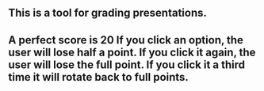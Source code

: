 This is a tool for grading presentations.
---
A perfect score is 20
If you click an option, the user will lose half a point. 
If you click it again, the user will lose the full point.
If you click it a third time it will rotate back to full points.
---

